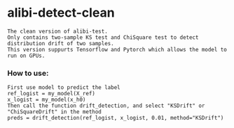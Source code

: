 # alibi-detect-clean
    The clean version of alibi-test.
    Only contains two-sample KS test and ChiSquare test to detect distribution drift of two samples.
    This version suppurts Tensorflow and Pytorch which allows the model to run on GPUs.

### How to use:
    First use model to predict the label
    ref_logist = my_model(X_ref)
    x_logist = my_model(x_h0)
    Then call the function drift_detection, and select "KSDrift" or "ChiSquareDrift" in the method
    preds = drift_detection(ref_logist, x_logist, 0.01, method="KSDrift")
